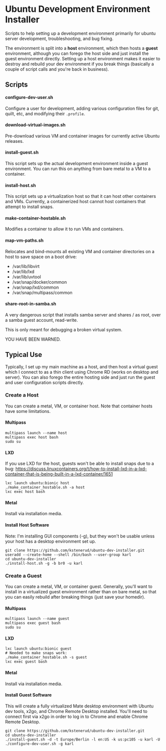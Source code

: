Ubuntu Development Environment Installer
========================================

Scripts to help setting up a development environment primarily for ubuntu server development, troubleshooting, and bug fixing.

The environment is split into a **host** environment, which then hosts a **guest** environment, although you can forego the host side and just install the guest environment directly. Setting up a host environment makes it easier to destroy and rebuild your dev environment if you break things (basically a couple of script calls and you're back in business).


Scripts
-------

#### configure-dev-user.sh

Configure a user for development, adding various configuration files for git, quilt, etc, and modifying their `.profile`.


#### download-virtual-images.sh

Pre-download various VM and container images for currently active Ubuntu releases.


#### install-guest.sh

This script sets up the actual development environment inside a guest environment. You can run this on anything from bare metal to a VM to a container.


#### install-host.sh

This script sets up a virtualization host so that it can host other containers and VMs.
Currently, a containerized host cannot host containers that attempt to install snaps.


#### make-container-hostable.sh

Modifies a container to allow it to run VMs and containers.


#### map-vm-paths.sh

Relocates and bind-mounts all existing VM and container directories on a host to save space on a boot drive:

 * /var/lib/libvirt
 * /var/lib/lxd
 * /var/lib/uvtool
 * /var/snap/docker/common
 * /var/snap/lxd/common
 * /var/snap/multipass/common


#### share-root-in-samba.sh

A very dangerous script that installs samba server and shares / as root, over a samba guest account, read-write.

This is only meant for debugging a broken virtual system.

YOU HAVE BEEN WARNED.


Typical Use
-----------

Typically, I set up my main machine as a host, and then host a virtual guest which I connect to as a thin client using Chrome RD (works on desktop and server). You can also forego the entire hosting side and just run the guest and user configuration scripts directly.


### Create a Host

You can create a metal, VM, or container host. Note that container hosts have some limitations.

#### Multipass

    multipass launch --name host
    multipass exec host bash
    sudo su

#### LXD

If you use LXD for the host, guests won't be able to install snaps due to a bug: https://discuss.linuxcontainers.org/t/how-to-install-lxd-in-a-lxd-container-that-is-being-built-in-a-lxd-container/1651

    lxc launch ubuntu:bionic host
    ./make_container_hostable.sh -a host
    lxc exec host bash

#### Metal

Install via installation media.


#### Install Host Software

Note: I'm installing GUI components (-g), but they won't be usable unless your host has a desktop environment set up.

    git clone https://github.com/kstenerud/ubuntu-dev-installer.git
    useradd --create-home --shell /bin/bash --user-group karl
    cd ubuntu-dev-installer
    ./install-host.sh -g -b br0 -u karl


### Create a Guest

You can create a metal, VM, or container guest. Generally, you'll want to install in a virtualized guest environment rather than on bare metal, so that you can easily rebuild after breaking things (just save your homedir).

#### Multipass

    multipass launch --name guest
    multipass exec guest bash
    sudo su

#### LXD

    lxc launch ubuntu:bionic guest
    # Needed to make snaps work:
    ./make_container_hostable.sh -s guest
    lxc exec guest bash

#### Metal

Install via installation media.


#### Install Guest Software

This will create a fully virtualized Mate desktop environment with Ubuntu dev tools, x2go, and Chrome Remote Desktop installed. You'll need to connect first via x2go in order to log in to Chrome and enable Chrome Remote Desktop.

    git clone https://github.com/kstenerud/ubuntu-dev-installer.git
    cd ubuntu-dev-installer
    ./install-guest.sh -d -t Europe/Berlin -l en:US -k us:pc105 -u karl -U
    ./configure-dev-user.sh -g karl
